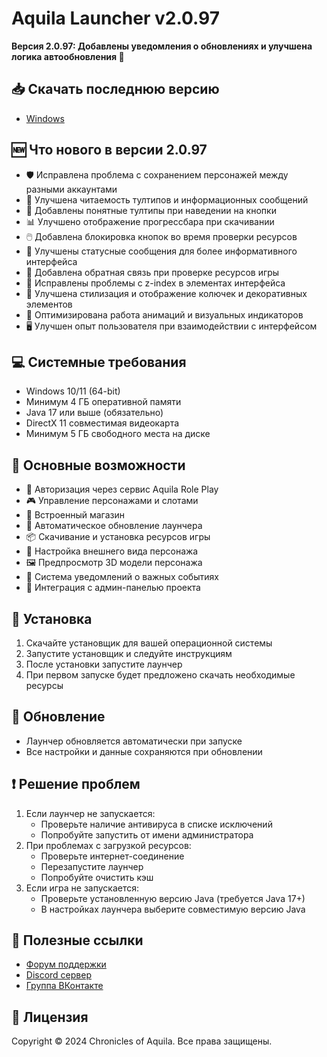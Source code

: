 # Aquila Launcher v2.0.97

**Версия 2.0.97: Добавлены уведомления о обновлениях и улучшена логика автообновления 🚀**
## 📥 Скачать последнюю версию
- [Windows](https://aquilarp.com/downloads/Aquila-Launcher-Setup-2.0.97.exe)

## 🆕 Что нового в версии 2.0.97
- 🛡️ Исправлена проблема с сохранением персонажей между разными аккаунтами
- 🎨 Улучшена читаемость тултипов и информационных сообщений
- 🔄 Добавлены понятные тултипы при наведении на кнопки
- 📊 Улучшено отображение прогрессбара при скачивании
- 🖱️ Добавлена блокировка кнопок во время проверки ресурсов
- 📝 Улучшены статусные сообщения для более информативного интерфейса
- 🎯 Добавлена обратная связь при проверке ресурсов игры
- 🔄 Исправлены проблемы с z-index в элементах интерфейса
- 🎨 Улучшена стилизация и отображение колючек и декоративных элементов
- 🚀 Оптимизирована работа анимаций и визуальных индикаторов
- 🖥️ Улучшен опыт пользователя при взаимодействии с интерфейсом

## 💻 Системные требования
- Windows 10/11 (64-bit)
- Минимум 4 ГБ оперативной памяти
- Java 17 или выше (обязательно)
- DirectX 11 совместимая видеокарта
- Минимум 5 ГБ свободного места на диске

## 🚀 Основные возможности
- 🔐 Авторизация через сервис Aquila Role Play
- 🎮 Управление персонажами и слотами
- 🛒 Встроенный магазин
- 🔄 Автоматическое обновление лаунчера
- 📦 Скачивание и установка ресурсов игры
- 🎨 Настройка внешнего вида персонажа
- 🖼️ Предпросмотр 3D модели персонажа
- 🔔 Система уведомлений о важных событиях
- 📱 Интеграция с админ-панелью проекта

## 📝 Установка
1. Скачайте установщик для вашей операционной системы
2. Запустите установщик и следуйте инструкциям
3. После установки запустите лаунчер
4. При первом запуске будет предложено скачать необходимые ресурсы

## 🔄 Обновление
- Лаунчер обновляется автоматически при запуске
- Все настройки и данные сохраняются при обновлении

## ❗ Решение проблем
1. Если лаунчер не запускается:
   - Проверьте наличие антивируса в списке исключений
   - Попробуйте запустить от имени администратора
2. При проблемах с загрузкой ресурсов:
   - Проверьте интернет-соединение
   - Перезапустите лаунчер
   - Попробуйте очистить кэш
3. Если игра не запускается:
   - Проверьте установленную версию Java (требуется Java 17+)
   - В настройках лаунчера выберите совместимую версию Java

## 🔗 Полезные ссылки
- [Форум поддержки](https://forum.aquilarp.com/index.php#tehniceskij-razdel.28)
- [Discord сервер](https://discord.gg/fwVcsbB3QS)
- [Группа ВКонтакте](https://vk.com/sooncominng)

## 📜 Лицензия
Copyright © 2024 Chronicles of Aquila. Все права защищены. 
